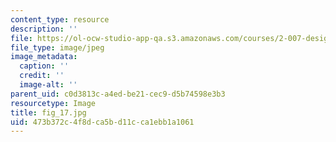 ```yaml
---
content_type: resource
description: ''
file: https://ol-ocw-studio-app-qa.s3.amazonaws.com/courses/2-007-design-and-manufacturing-i-spring-2009/473b372c4f8dca5bd11cca1ebb1a1061_fig_17.jpg
file_type: image/jpeg
image_metadata:
  caption: ''
  credit: ''
  image-alt: ''
parent_uid: c0d3813c-a4ed-be21-cec9-d5b74598e3b3
resourcetype: Image
title: fig_17.jpg
uid: 473b372c-4f8d-ca5b-d11c-ca1ebb1a1061
---
```

